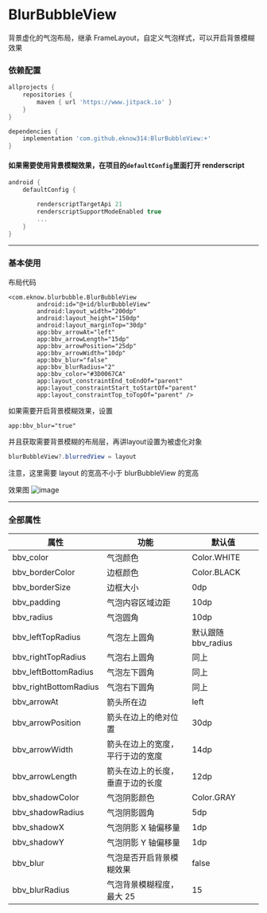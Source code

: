 # BlurBubbleView
背景虚化的气泡布局，继承 FrameLayout，自定义气泡样式，可以开启背景模糊效果


### 依赖配置

```groovy
allprojects {
    repositories {
        maven { url 'https://www.jitpack.io' }
    }
}

dependencies {
    implementation 'com.github.eknow314:BlurBubbleView:+'
}
```

#### 如果需要使用背景模糊效果，在项目的`defaultConfig`里面打开 renderscript
```groovy
android {
    defaultConfig {

        renderscriptTargetApi 21
        renderscriptSupportModeEnabled true
        ...
    }
}
```

---

### 基本使用

布局代码
```
<com.eknow.blurbubble.BlurBubbleView
        android:id="@+id/blurBubbleView"
        android:layout_width="200dp"
        android:layout_height="150dp"
        android:layout_marginTop="30dp"
        app:bbv_arrowAt="left"
        app:bbv_arrowLength="15dp"
        app:bbv_arrowPosition="25dp"
        app:bbv_arrowWidth="10dp"
        app:bbv_blur="false"
        app:bbv_blurRadius="2"
        app:bbv_color="#3D0067CA"
        app:layout_constraintEnd_toEndOf="parent"
        app:layout_constraintStart_toStartOf="parent"
        app:layout_constraintTop_toTopOf="parent" />
```

如果需要开启背景模糊效果，设置
```
app:bbv_blur="true"
```
并且获取需要背景模糊的布局层，再讲layout设置为被虚化对象
``` java
blurBubbleView?.blurredView = layout
```
注意，这里需要 layout 的宽高不小于 blurBubbleView 的宽高

效果图
![image](https://cdn.jsdelivr.net/gh/eknow314/blog_pic/img/202203251502548.png)

---

### 全部属性

| 属性 | 功能 | 默认值 |
| --- | --- | --- |
| bbv_color | 气泡颜色 | Color.WHITE |
| bbv_borderColor | 边框颜色 | Color.BLACK |
| bbv_borderSize | 边框大小 | 0dp |
| bbv_padding | 气泡内容区域边距 | 10dp |
| bbv_radius | 气泡圆角 | 10dp |
| bbv_leftTopRadius | 气泡左上圆角 | 默认跟随 bbv_radius |
| bbv_rightTopRadius | 气泡右上圆角 | 同上 |
| bbv_leftBottomRadius | 气泡左下圆角 | 同上 |
| bbv_rightBottomRadius | 气泡右下圆角 | 同上 |
| bbv_arrowAt | 箭头所在边 | left |
| bbv_arrowPosition | 箭头在边上的绝对位置 | 30dp |
| bbv_arrowWidth | 箭头在边上的宽度，平行于边的宽度 | 14dp |
| bbv_arrowLength | 箭头在边上的长度，垂直于边的长度 | 12dp |
| bbv_shadowColor | 气泡阴影颜色 | Color.GRAY |
| bbv_shadowRadius | 气泡阴影圆角 | 5dp |
| bbv_shadowX | 气泡阴影 X 轴偏移量 | 1dp |
| bbv_shadowY | 气泡阴影 Y 轴偏移量 | 1dp |
| bbv_blur | 气泡是否开启背景模糊效果 | false |
| bbv_blurRadius | 气泡背景模糊程度，最大 25 | 15 |
